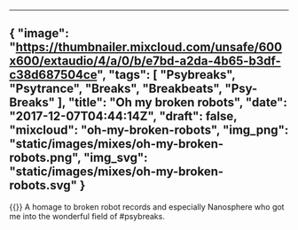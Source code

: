 
---
{
  "image": "https://thumbnailer.mixcloud.com/unsafe/600x600/extaudio/4/a/0/b/e7bd-a2da-4b65-b3df-c38d687504ce",
  "tags": [
    "Psybreaks",
    "Psytrance",
    "Breaks",
    "Breakbeats",
    "Psy-Breaks"
  ],
  "title": "Oh my broken robots",
  "date": "2017-12-07T04:44:14Z",
  "draft": false,
  "mixcloud": "oh-my-broken-robots",
  "img_png": "static/images/mixes/oh-my-broken-robots.png",
  "img_svg": "static/images/mixes/oh-my-broken-robots.svg"
}
---
{{<mixcloud>}}
A homage to broken robot records and especially Nanosphere who got me into the wonderful field of #psybreaks.
